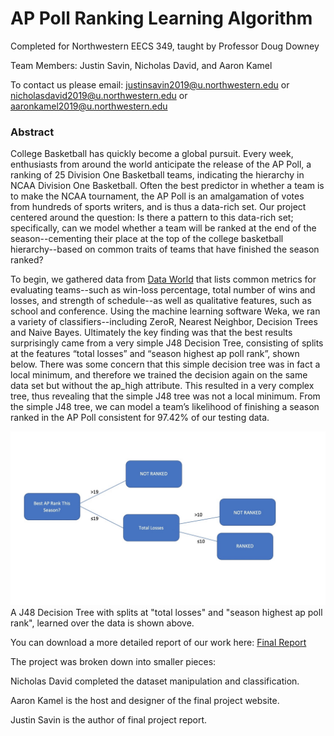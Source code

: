 # AP Poll Ranking Learning Algorithm

Completed for Northwestern EECS 349, taught by Professor Doug Downey


Team Members: Justin Savin, Nicholas David, and Aaron Kamel


To contact us please email: justinsavin2019@u.northwestern.edu or nicholasdavid2019@u.northwestern.edu or aaronkamel2019@u.northwestern.edu

### Abstract

College Basketball has quickly become a global pursuit. Every week, enthusiasts from around the world anticipate the release of the AP Poll, a ranking of 25 Division One Basketball teams, indicating the hierarchy in NCAA Division One Basketball. Often the best predictor in whether a team is to make the NCAA tournament, the AP Poll is an amalgamation of votes from hundreds of sports writers, and is thus a data-rich set. Our project centered around the question: Is there a pattern to this data-rich set; specifically, can we model whether a team will be ranked at the end of the season--cementing their place at the top of the college basketball hierarchy--based on common traits of teams that have finished the season ranked?


To begin, we gathered data from [Data World](https://data.world/mkearney/ncaa-mens-cbb-teams) that lists common metrics for evaluating teams--such as win-loss percentage, total number of wins and losses, and strength of schedule--as well as qualitative features, such as school and conference. Using the machine learning software Weka, we ran a variety of classifiers--including ZeroR, Nearest Neighbor, Decision Trees and Naive Bayes. Ultimately the key finding was that the best results surprisingly came from a very simple J48 Decision Tree, consisting of splits at the features “total losses” and “season highest ap poll rank”, shown below. There was some concern that this simple decision tree was in fact a local minimum, and therefore we trained the decision again on the same data set but without the ap_high attribute. This resulted in a very complex tree, thus revealing that the simple J48 tree was not a local minimum. From the simple J48 tree, we can model a team’s likelihood of finishing a season ranked in the AP Poll consistent for 97.42% of our testing data.

![alt text](https://github.com/akamel19/EECS349-Final-project/blob/master/CutTree.jpg?raw=true)
A J48 Decision Tree with splits at "total losses" and "season highest ap poll rank", learned over the data is shown above.

You can download a more detailed report of our work here: [Final Report](https://github.com/akamel19/EECS349-Final-project/blob/master/AP%20Poll%20Ranking%20Learning%20Algorithm.pdf)

The project was broken down into smaller pieces:

Nicholas David completed the dataset manipulation and classification.

Aaron Kamel is the host and designer of the final project website.

Justin Savin is the author of final project report.



